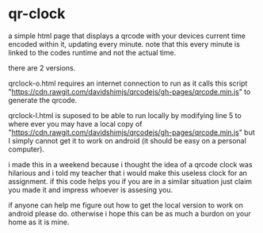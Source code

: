 # qr-clock
a simple html page that displays a qrcode with your devices current time encoded within it, updating every minute.
note that this every minute is linked to the codes runtime and not the actual time.

there are 2 versions.

qrclock-o.html requires an internet connection to run as it calls this script 
"https://cdn.rawgit.com/davidshimjs/qrcodejs/gh-pages/qrcode.min.js" to generate the qrcode.

qrclock-l.html is suposed to be able to run locally by modifying line 5 to where ever you may have a local copy of 
"https://cdn.rawgit.com/davidshimjs/qrcodejs/gh-pages/qrcode.min.js" but I simply cannot get it to work on android 
(it should be easy on a personal computer).



i made this in a weekend because i thought the idea of a qrcode clock was hilarious and i told my teacher 
that i would make this useless clock for an assignment.
if this code helps you if you are in a similar situation just claim you made it and impress whoever is assesing you.

if anyone can help me figure out how to get the local version to work on android please do.
otherwise i hope this can be as much a burdon on your home as it is mine.

